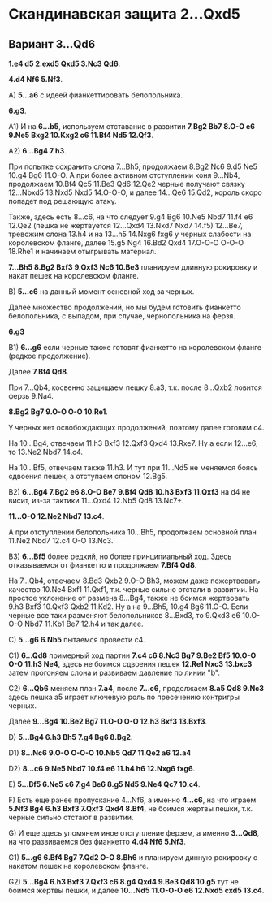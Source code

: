 # Скандинавская защита 2...Qxd5

## Вариант 3...Qd6

**1.e4 d5 2.exd5 Qxd5 3.Nc3 Qd6**.

**4.d4 Nf6 5.Nf3**.

A) **5...a6** с идеей фианкеттировать белопольника.

**6.g3**.

A1) И на **6...b5**, используем отставание в развитии **7.Bg2 Bb7 8.O-O e6 9.Ne5 Bxg2 10.Kxg2 c6 11.Bf4 Nd5 12.Qf3**.

A2) **6...Bg4 7.h3**.

При попытке сохранить слона 7...Bh5, продолжаем 8.Bg2 Nc6 9.d5 Ne5 10.g4 Bg6 11.O-O. А при более активном отступлении коня 9...Nb4, продолжаем 10.Bf4 Qc5 11.Be3 Qd6 12.Qe2 черные получают связку 12...Nbxd5 13.Nxd5 Nxd5 14.O-O-O, и далее 14...Qe6 15.Qd2, король скоро попадет под решающую атаку.

Также, здесь есть 8...c6, на что следует 9.g4 Bg6 10.Ne5 Nbd7 11.f4 e6 12.Qe2 (пешка не жертвуется 12...Qxd4 13.Nxd7 Nxd7 14.f5) 12...Be7, тревожим слона 13.h4 и на 13...h5 14.Nxg6 fxg6 у черных слабости на королевском фланге, далее 15.g5 Ng4 16.Bd2 Qxd4 17.O-O-O O-O-O 18.Rhe1 и начинаем отыгрывать материал.

 **7...Bh5 8.Bg2 Bxf3 9.Qxf3 Nc6 10.Be3** планируем длинную рокировку и накат пешек на королевском фланге.

B) **5...c6** на данный момент основной ход за черных.

Далее множество продолжений, но мы будем готовить фианкетто белопольника, с выпадом, при случае, чернопольника на ферзя.

 **6.g3**

B1) **6...g6** если черные также готовят фианкетто на королевском фланге (редкое продолжение).

Далее **7.Bf4 Qd8**.

При 7...Qb4, косвенно защищаем пешку 8.a3, т.к. после 8...Qxb2 ловится ферзь 9.Na4.

**8.Bg2 Bg7 9.O-O O-O 10.Re1**.

У черных нет освобождающих продолжений, поэтому далее готовим c4.

На 10...Bg4, отвечаем 11.h3 Bxf3 12.Qxf3 Qxd4 13.Rxe7. Ну а если 12...e6, то 13.Ne2 Nbd7 14.c4.

На 10...Bf5, отвечаем также 11.h3. И тут при 11...Nd5 не меняемся боясь сдвоения пешек, а отступаем слоном 12.Bg5.

B2) **6...Bg4 7.Bg2 e6 8.O-O Be7 9.Bf4 Qd8 10.h3 Bxf3 11.Qxf3** на d4 не висит, из-за тактики 11...Qxd4 12.Nb5 Qd8 13.Nc7+.

**11...O-O 12.Ne2 Nbd7 13.c4**.

А при отступлении белопольника 10...Bh5, продолжаем основной план 11.Ne2 Nbd7 12.c4 O-O 13.Nc3.

B3) **6...Bf5** более редкий, но более принципиальный ход. Здесь отказываемся от фианкетто и продолжаем **7.Bf4 Qd8**.

На 7...Qb4, отвечаем 8.Bd3 Qxb2 9.O-O Bh3, можем даже пожертвовать качество 10.Ne4 Bxf1 11.Qxf1, т.к. черные сильно отстали в развитии. На простое уклонение от размена 8...Bg4, также не боимся жертвовать 9.h3 Bxf3 10.Qxf3 Qxb2 11.Kd2. Ну а на 9...Bh5, 10.g4 Bg6 11.O-O. Если черные все таки разменяют белопольников 8...Bxd3, то 9.Qxd3 e6 10.O-O-O Nbd7 11.Kb1 Be7 12.h4 и так далее.

С) **5...g6 6.Nb5** пытаемся провести c4.

C1) **6...Qd8** примерный ход партии **7.c4 c6 8.Nc3 Bg7 9.Be2 Bf5 10.O-O O-O 11.h3 Ne4**, здесь не боимся сдвоения пешек **12.Re1 Nxc3 13.bxc3** затем прогоняем слона и развиваем давление по линии "b".

C2) **6...Qb6** меняем план **7.a4**, после **7...c6**, продолжаем **8.a5 Qd8 9.Nc3** здесь пешка a5 играет ключевую роль по пресечению контригры черных.

Далее **9...Bg4 10.Be2 Bg7 11.O-O O-O 12.h3 Bxf3 13.Bxf3**.

D) **5...Bg4 6.h3 Bh5 7.g4 Bg6 8.Bg2**.

D1) **8...Nc6 9.O-O O-O-O 10.Nb5 Qd7 11.Qe2 a6 12.a4**

D2) **8...c6 9.Ne5 Nbd7 10.f4 e6 11.h4 h6 12.Nxg6 fxg6**.

E) **5...Bf5 6.Ne5 c6 7.g4 Be6 8.g5 Nd5 9.Ne4 Qc7 10.c4**.

F) Есть еще ранее пропускание 4...Nf6, а именно **4...c6**, на что играем **5.Nf3 Bg4 6.h3 Bxf3 7.Qxf3 Qxd4 8.Bf4**, не боимся жертвы пешки, т.к. черные сильно отстают в развитии.

G) И еще здесь упомянем иное отступление ферзем, а именно **3...Qd8**, на что развиваемся без фианкетто **4.d4 Nf6 5.Nf3**.

G1) **5...g6 6.Bf4 Bg7 7.Qd2 O-O 8.Bh6** и планируем динную рокировку с накатом пешек на королевском фланге.

G2) **5...Bg4 6.h3 Bxf3 7.Qxf3 c6 8.g4 Qxd4 9.Be3 Qd8 10.g5** тут не боимся жертвы пешки, и далее **10...Nd5 11.O-O-O e6 12.Nxd5 cxd5 13.c4**.
